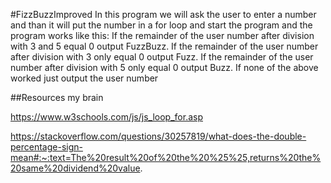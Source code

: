#FizzBuzzImproved
In this program we will ask the user to enter a number and than it will put the number in a for loop and start the program and the program works like this:
If the remainder of the user number after division with 3 and 5 equal 0 output FuzzBuzz.
If the remainder of the user number after division with 3 only equal 0 output Fuzz.
If the remainder of the user number after division with 5 only equal 0 output Buzz.
If none of the above worked just output the user number

##Resources
my brain

https://www.w3schools.com/js/js_loop_for.asp

https://stackoverflow.com/questions/30257819/what-does-the-double-percentage-sign-mean#:~:text=The%20result%20of%20the%20%25%25,returns%20the%20same%20dividend%20value.